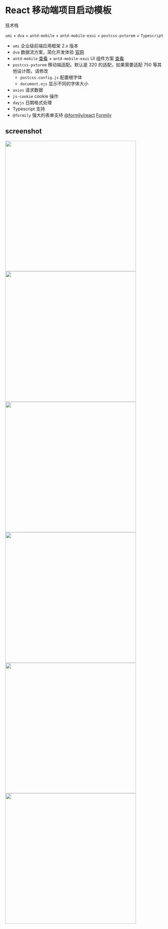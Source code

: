 # React 移动端项目启动模板

技术栈

`umi` + `dva` + `antd-mobile` + `antd-mobile-exui` + `postcss-pxtorem` + `Typescript`

- `umi` 企业级前端应用框架 2.x 版本
- `dva` 数据流方案，简化开发体验 [官网](https://dvajs.com/guide/)
- `antd-mobile` [查看](https://mobile.ant.design/index-cn) + `antd-mobile-exui` UI 组件方案 [查看](http://120.76.205.115:8800/antd/index-cn)
- `postcss-pxtorem` 移动端适配。默认是 320 的适配，如果需要适配 750 等其他设计图，请修改
  - `postcss.config.js` 配置根字体
  - `document.ejs` 显示不同的字体大小
- `axios` 请求数据
- `js-cookie` cookie 操作
- `dayjs` 日期格式处理
- Typescript 支持
- `@formily` 强大的表单支持 [@formily/react](https://www.npmjs.com/package/@formily/react) [Formily](https://formilyjs.org/#/bdCRC5/dzUZU8il)

## screenshot

<img width="414px" src="./screenshot/home.png"/>

<img width="414px" src="./screenshot/formily.png"/>

<img width="414px" src="./screenshot/auth.png"/>

<img width="414px" src="./screenshot/login.png"/>

<img width="414px" src="./screenshot/403.png"/>

<img width="414px" src="./screenshot/500.png"/>
